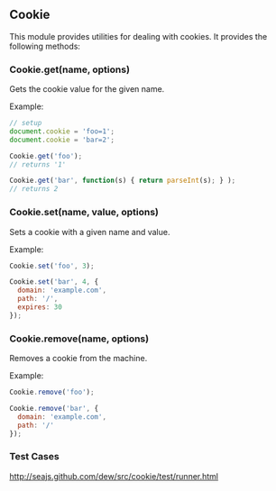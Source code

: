 ## Cookie


This module provides utilities for dealing with cookies.
It provides the following methods:


### Cookie.get(name, options)

Gets the cookie value for the given name.

Example:

````javascript
// setup
document.cookie = 'foo=1';
document.cookie = 'bar=2';

Cookie.get('foo');
// returns '1'

Cookie.get('bar', function(s) { return parseInt(s); } );
// returns 2
````


### Cookie.set(name, value, options)

Sets a cookie with a given name and value.

Example:

````javascript
Cookie.set('foo', 3);

Cookie.set('bar', 4, {
  domain: 'example.com',
  path: '/',
  expires: 30
});
````


### Cookie.remove(name, options)

Removes a cookie from the machine.

Example:

````javascript
Cookie.remove('foo');

Cookie.remove('bar', {
  domain: 'example.com',
  path: '/'
});
````


### Test Cases

http://seajs.github.com/dew/src/cookie/test/runner.html
